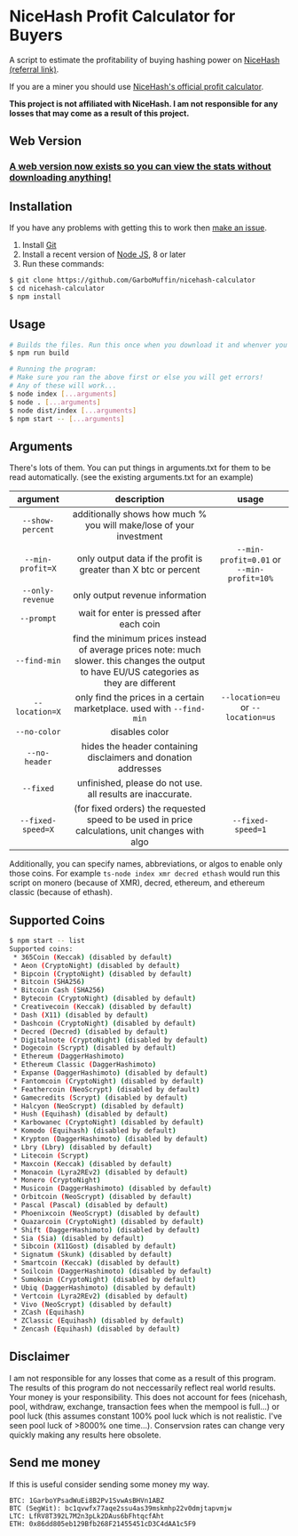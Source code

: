 # NiceHash Profit Calculator for Buyers

A script to estimate the profitability of buying hashing power on [NiceHash (referral link)](https://www.nicehash.com/?refby=258346).

If you are a miner you should use [NiceHash's official profit calculator](https://www.nicehash.com/profitability-calculator).

**This project is not affiliated with NiceHash. I am not responsible for any losses that may come as a result of this project.**

## Web Version

### [A web version now exists so you can view the stats without downloading anything!](https://nicehash.garbomuffin.com/)

## Installation

If you have any problems with getting this to work then [make an issue](https://github.com/GarboMuffin/nicehash-calculator/issues/new).

1. Install [Git](https://git-scm.com/)
1. Install a recent version of [Node JS](https://nodejs.org/en/), 8 or later
1. Run these commands:

```bash
$ git clone https://github.com/GarboMuffin/nicehash-calculator
$ cd nicehash-calculator
$ npm install
```

## Usage

```bash
# Builds the files. Run this once when you download it and whenver you make changes to the source
$ npm run build

# Running the program:
# Make sure you ran the above first or else you will get errors!
# Any of these will work...
$ node index [...arguments]
$ node . [...arguments]
$ node dist/index [...arguments]
$ npm start -- [...arguments]
```

## Arguments

There's lots of them. You can put things in arguments.txt for them to be read automatically. (see the existing arguments.txt for an example)

| argument | description | usage |
|:----------------:|:---------------------------------------------------------------------------------------------------------------------------------------------:|:-----------------------------------------:|
| `--show-percent` | additionally shows how much % you will make/lose of your investment |  |
| `--min-profit=X` | only output data if the profit is greater than X btc or percent | `--min-profit=0.01` or `--min-profit=10%` |
| `--only-revenue` | only output revenue information |  |
| `--prompt` | wait for enter is pressed after each coin |  |
| `--find-min` | find the minimum prices instead of average prices   note: much slower. this changes the output to have EU/US categories as they are different |  |
| `--location=X` | only find the prices in a certain marketplace. used with `--find-min` | `--location=eu` or `--location=us` |
| `--no-color` | disables color |  |
| `--no-header` | hides the header containing disclaimers and donation addresses |  |
| `--fixed` | unfinished, please do not use. all results are inaccurate. |  |
| `--fixed-speed=X` | (for fixed orders) the requested speed to be used in price calculations, unit changes with algo | `--fixed-speed=1` |

Additionally, you can specify names, abbreviations, or algos to enable only those coins. For example `ts-node index xmr decred ethash` would run this script on monero (because of XMR), decred, ethereum, and ethereum classic (because of ethash).

## Supported Coins

```bash
$ npm start -- list
Supported coins:
 * 365Coin (Keccak) (disabled by default)
 * Aeon (CryptoNight) (disabled by default)
 * Bipcoin (CryptoNight) (disabled by default)
 * Bitcoin (SHA256)
 * Bitcoin Cash (SHA256)
 * Bytecoin (CryptoNight) (disabled by default)
 * Creativecoin (Keccak) (disabled by default)
 * Dash (X11) (disabled by default)
 * Dashcoin (CryptoNight) (disabled by default)
 * Decred (Decred) (disabled by default)
 * Digitalnote (CryptoNight) (disabled by default)
 * Dogecoin (Scrypt) (disabled by default)
 * Ethereum (DaggerHashimoto)
 * Ethereum Classic (DaggerHashimoto)
 * Expanse (DaggerHashimoto) (disabled by default)
 * Fantomcoin (CryptoNight) (disabled by default)
 * Feathercoin (NeoScrypt) (disabled by default)
 * Gamecredits (Scrypt) (disabled by default)
 * Halcyon (NeoScrypt) (disabled by default)
 * Hush (Equihash) (disabled by default)
 * Karbowanec (CryptoNight) (disabled by default)
 * Komodo (Equihash) (disabled by default)
 * Krypton (DaggerHashimoto) (disabled by default)
 * Lbry (Lbry) (disabled by default)
 * Litecoin (Scrypt)
 * Maxcoin (Keccak) (disabled by default)
 * Monacoin (Lyra2REv2) (disabled by default)
 * Monero (CryptoNight)
 * Musicoin (DaggerHashimoto) (disabled by default)
 * Orbitcoin (NeoScrypt) (disabled by default)
 * Pascal (Pascal) (disabled by default)
 * Phoenixcoin (NeoScrypt) (disabled by default)
 * Quazarcoin (CryptoNight) (disabled by default)
 * Shift (DaggerHashimoto) (disabled by default)
 * Sia (Sia) (disabled by default)
 * Sibcoin (X11Gost) (disabled by default)
 * Signatum (Skunk) (disabled by default)
 * Smartcoin (Keccak) (disabled by default)
 * Soilcoin (DaggerHashimoto) (disabled by default)
 * Sumokoin (CryptoNight) (disabled by default)
 * Ubiq (DaggerHashimoto) (disabled by default)
 * Vertcoin (Lyra2REv2) (disabled by default)
 * Vivo (NeoScrypt) (disabled by default)
 * ZCash (Equihash)
 * ZClassic (Equihash) (disabled by default)
 * Zencash (Equihash) (disabled by default)
```

## Disclaimer

I am not responsible for any losses that come as a result of this program. The results of this program do not neccessarily reflect real world results. Your money is your responsibility. This does not account for fees (nicehash, pool, withdraw, exchange, transaction fees when the mempool is full...) or pool luck (this assumes constant 100% pool luck which is not realistic. I've seen pool luck of >8000% one time...). Conservsion rates can change very quickly making any results here obsolete.

## Send me money

If this is useful consider sending some money my way.

```plain
BTC: 1GarboYPsadWuEi8B2Pv1SvwAsBHVn1ABZ
BTC (SegWit): bc1qvwfx77aqe2ssu4as39mskmhp22v0dmjtapvmjw
LTC: LfRV8T392L7M2n3pLk2DAus6bFhtqcfAht
ETH: 0x86dd805eb129Bfb268F21455451cD3C4dAA1c5F9
```

